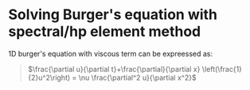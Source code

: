 # Solving Burger's equation with spectral/hp element method

1D burger's equation with viscous term can be expreessed as:

 
> $\frac{\partial u}{\partial t}+\frac{\partial}{\partial x} \left(\frac{1}{2}u^2\right) = \nu \frac{\partial^2 u}{\partial x^2}$
